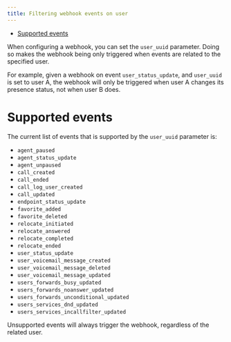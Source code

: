```yaml
---
title: Filtering webhook events on user
---
```


- [Supported events](#supported-events)

When configuring a webhook, you can set the `user_uuid` parameter. Doing so makes the webhook being
only triggered when events are related to the specified user.

For example, given a webhook on event `user_status_update`, and `user_uuid` is set to user A, the
webhook will only be triggered when user A changes its presence status, not when user B does.

# Supported events

The current list of events that is supported by the `user_uuid` parameter is:

- `agent_paused`
- `agent_status_update`
- `agent_unpaused`
- `call_created`
- `call_ended`
- `call_log_user_created`
- `call_updated`
- `endpoint_status_update`
- `favorite_added`
- `favorite_deleted`
- `relocate_initiated`
- `relocate_answered`
- `relocate_completed`
- `relocate_ended`
- `user_status_update`
- `user_voicemail_message_created`
- `user_voicemail_message_deleted`
- `user_voicemail_message_updated`
- `users_forwards_busy_updated`
- `users_forwards_noanswer_updated`
- `users_forwards_unconditional_updated`
- `users_services_dnd_updated`
- `users_services_incallfilter_updated`

Unsupported events will always trigger the webhook, regardless of the related user.
